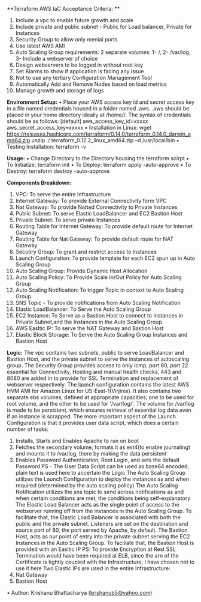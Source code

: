 **Terraform AWS IaC
Acceptance Criteria:
**
1.	Include a vpc to enable future growth and scale
2.	Include private and public subnet - Public for Load balancer, Private for Instances
3.	Security Group to allow only menial ports
4.	Use latest AWS AMI
5.	Auto Scaling Group requirements: 2 separate volumes: 1- /, 2- /var/log, 3- Include a webserver of choice
6.	Design webservers to be logged in without root key
7.	Set Alarms to show if application is facing any issue
8.	Not to use any tertiary Configuration Management Tool
9.	Automatically Add and Remove Nodes based on load metrics
10.	Manage growth and storage of logs

**Environment Setup:**
•	Place your AWS access key id and secret access key in a file named credentials housed in a folder named .aws. .aws should be placed in your home directory ideally at /home/<user-name>/.
The syntax of credentials should be as follows:
[default]
aws_access_key_id=xxxxx
aws_secret_access_key=xxxxx
•	Installation in Linux:
wget https://releases.hashicorp.com/terraform/0.14.0/terraform_0.14.0_darwin_amd64.zip
unzip ./ terraform_0.12.2_linux_amd64.zip –d /usr/local/bin
•	Testing Installation:
terraform -v

**Usage:**
•	Change Directory to the Directory housing the terraform scirpt
•	To Initialize:
terraform init
•	To Deploy:
terraform apply -auto-approve
•	To Destroy:
terraform destroy -auto-approve

  
**Components Breakdown:**
1.	VPC: To serve the entire Infrastructure
2.	Internet Gateway: To provide External Connectivity form VPC
3.	Nat Gateway: To provide Natted Connectivity to Private Instances
4.	Public Subnet: To serve Elastic LoadBalancer and EC2 Bastion Host
5.	Private Subnet: To serve private Instances
6.	Routing Table for Internet Gateway: To provide default route for Internet Gateway
7.	Routing Table for Nat Gateway: To provide default route for NAT Gateway
8.	Secutiry Group: To grant and restrict access to Instances
9.	Launch Configuration: To provide template for each EC2 spun up in Auto Scaling Group
10.	Auto Scaling Group: Provide Dynamic Host Allocation
11.	Auto Scaling Policy: To Provide Scale In/Out Policy for Auto Scaling Group
12.	Auto Scaling Notification: To trigger Topic in context to Auto Scaling Group
13.	SNS Topic - To provide notifications from Auto Scaling Notification
14.	Elastic LoadBalancer: To Serve the Auto Scaling Group
15.	EC2 Instance: To Serve as a Bastion Host to connect to Instances in Private Subnet,and the Instances in the Auto Scaling Group
16.	AWS Easltic IP: To serve the NAT Gateway and Bastion Host
17.	Elastic Block Storage: To Serve the Auto Scaling Group Instances and Bastion Host
  
**Logic:**
The vpc contains two subnets, public to serve LoadBalancer and Bastion Host, and the private subnet to serve the instances of autoscaling group. The Security Group provides access to only icmp, port 80, port 22 essential for Connectivity, Hosting and manual health checks, 443 and 8080 are added in to provide for SSL Termination and replacement of webserver respectively.
The launch configuration contains the latest AWS HVM AMI for Amazon Linux for US-East-1(Virjinia). It also contains two separate ebs volumes, defined at appropriate capacities, one to be used for root volume, and the other to be used for '/var/log/'. The volume for /var/log is made to be persistent, which ensures retrieval of essential log data even if an instance is scrapped. The more important aspect of the Launch Configuration is that it provides user data script, which does a certain number of tasks:
1.	Installs, Starts and Enables Apache to run on boot
2.	Fetches the secondary volume, formats it as ext4(to enable journaling) and mounts it to /var/log, there by making the data persistent
3.	Enables Password Authentication, Root Login, and sets the default Password
PS - The User Data Script can be used as base64 encoded, plain text is used here to accertain the Logic
The Auto Scaling Group utilizes the Launch Configuration to deploy the instances as and when required (determined by the auto scaling policy)
The Auto Scaling Notification utilizes the sns topic to send across notifications as and when certain conditions are met, the conditions being self-explanatory
The Elastic Load Balancer acts as the single point of access to the webserver running off from the instances in the Auto Scaling Group. To facilitate that, the Elastic Load Balancer is associated with both the public and the private subnet. Listeners are set on the destination and source port of 80, the port served by Apache, by default.
The Bastion Host, acts as our point of entry into the private subnet serving the EC2 Instances in the Auto Scaling Group. To faciliate that, the Bastion Host is provided with an Easltic IP
PS: To provide Encryption at Rest SSL Termination would have been required at ELB, since the arn of the Certificate is tightly coupled with the Infrastructure, I have chosen not to use it here
Two Elastic IPs are used in the entire Infrastructure:
1.	Nat Gateway
2.	Bastion Host
  
•	Author: Krishanu Bhattacharya (krishanub5@yahoo.com)


